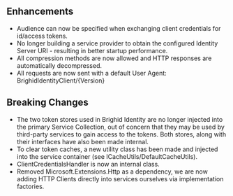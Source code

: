 ## Enhancements

- Audience can now be specified when exchanging client credentials for id/access tokens.
- No longer building a service provider to obtain the configured Identity Server URI - resulting in better startup performance.
- All compression methods are now allowed and HTTP responses are automatically decompressed.
- All requests are now sent with a default User Agent: BrighidIdentityClient/{Version}

## Breaking Changes

- The two token stores used in Brighid Identity are no longer injected into the primary Service Collection, out of concern that they may be used by third-party services to gain access to the tokens.  Both stores, along with their interfaces have also been made internal.
- To clear token caches, a new utility class has been made and injected into the service container (see ICacheUtils/DefaultCacheUtils).
- ClientCredentialsHandler is now an internal class.
- Removed Microsoft.Extensions.Http as a dependency, we are now adding HTTP Clients directly into services ourselves via implementation factories.

